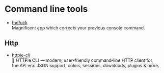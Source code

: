 # Command line tools

- [thefuck](https://github.com/nvbn/thefuck)
  <br/>Magnificent app which corrects your previous console command.

## Http

- [httpie-cli](https://github.com/httpie/cli)
  <br/>🥧 HTTPie CLI — modern, user-friendly command-line HTTP client for the API era. JSON support, colors, sessions,
  downloads, plugins & more.